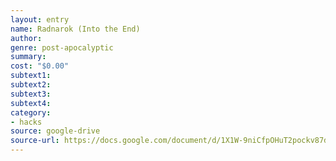 ```yaml
---
layout: entry 
name: Radnarok (Into the End)
author: 
genre: post-apocalyptic
summary: 
cost: "$0.00"
subtext1: 
subtext2: 
subtext3: 
subtext4: 
category:
- hacks
source: google-drive
source-url: https://docs.google.com/document/d/1X1W-9niCfpOHuT2pockv87dDi8nI1IP6b-uymYEW1OM/edit%23
---
```

